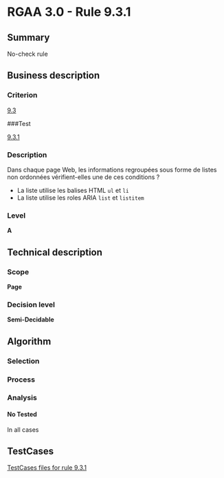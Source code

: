 # RGAA 3.0 -  Rule 9.3.1

## Summary

No-check rule

## Business description

### Criterion

[9.3](http://disic.github.io/rgaa_referentiel_en/RGAA3.0_Criteria_English_version_v1.html#crit-9-3)

###Test

[9.3.1](http://disic.github.io/rgaa_referentiel_en/RGAA3.0_Criteria_English_version_v1.html#test-9-3-1)

### Description

Dans chaque page Web, les informations regroup&eacute;es sous forme de listes non ordonn&eacute;es v&eacute;rifient-elles une de ces conditions ? 
 
 * La liste utilise les balises HTML `ul` et `li` 
 *  La liste utilise les roles ARIA `list` et `listitem` 


### Level

**A**

## Technical description

### Scope

**Page**

### Decision level

**Semi-Decidable**

## Algorithm

### Selection

### Process

### Analysis

#### No Tested 

In all cases



##  TestCases 

[TestCases files for rule 9.3.1](https://github.com/Asqatasun/Asqatasun/tree/master/rules/rules-rgaa3.0/src/test/resources/testcases/rgaa30/Rgaa30Rule090301/) 


